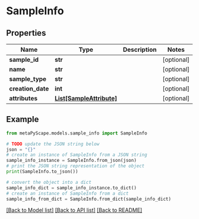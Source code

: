 # SampleInfo


## Properties

Name | Type | Description | Notes
------------ | ------------- | ------------- | -------------
**sample_id** | **str** |  | [optional] 
**name** | **str** |  | [optional] 
**sample_type** | **str** |  | [optional] 
**creation_date** | **int** |  | [optional] 
**attributes** | [**List[SampleAttribute]**](SampleAttribute.md) |  | [optional] 

## Example

```python
from metaPyScape.models.sample_info import SampleInfo

# TODO update the JSON string below
json = "{}"
# create an instance of SampleInfo from a JSON string
sample_info_instance = SampleInfo.from_json(json)
# print the JSON string representation of the object
print(SampleInfo.to_json())

# convert the object into a dict
sample_info_dict = sample_info_instance.to_dict()
# create an instance of SampleInfo from a dict
sample_info_from_dict = SampleInfo.from_dict(sample_info_dict)
```
[[Back to Model list]](../README.md#documentation-for-models) [[Back to API list]](../README.md#documentation-for-api-endpoints) [[Back to README]](../README.md)


